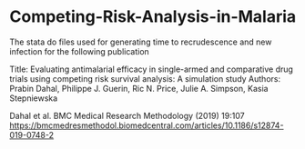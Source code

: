 # Competing-Risk-Analysis-in-Malaria
The stata do files used for generating time to recrudescence and new infection for the following publication

Title: Evaluating antimalarial efficacy in single-armed and comparative drug trials using competing risk survival analysis: A simulation study
Authors: Prabin Dahal, Philippe J. Guerin, Ric N. Price, Julie A. Simpson, Kasia Stepniewska

Dahal et al. BMC Medical Research Methodology (2019) 19:107 
https://bmcmedresmethodol.biomedcentral.com/articles/10.1186/s12874-019-0748-2
